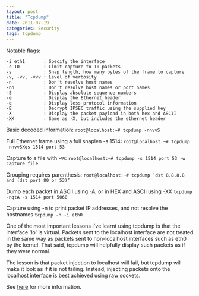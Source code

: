 ```yaml
---
layout: post
title: "Tcpdump"
date: 2011-07-19
categories: Security
tags: tcpdump
---
```


Notable flags:

```
-i eth1       : Specify the interface
-c 10         : Limit capture to 10 packets
-s            : Snap length, how many bytes of the frame to capture
-v, -vv, -vvv : Level of verbosity
-n            : Don't resolve host names
-nn           : Don't resolve host names or port names
-S            : Display absolute sequence numbers
-e            : Display the Ethernet header
-q            : Display less protocol information
-E            : Decrypt IPSEC traffic using the supplied key
-X            : Display the packet payload in both hex and ASCII
-XX           : Same as -X, but includes the ethernet header
```

Basic decoded information:
```root@localhost:~# tcpdump -nnvvS```

Full Ethernet frame using a full snaplen -s 1514:
```root@localhost:~# tcpdump -nnvvSXqs 1514 port 53```

Capture to a file with -w:
```root@localhost:~# tcpdump -s 1514 port 53 -w capture_file```

Grouping requires parenthesis:
```root@localhost:~# tcpdump ’dst 8.8.8.8 and (dst port 80 or 53)’```

Dump each packet in ASCII using -A, or in HEX and ASCII using -XX
```tcpdump -nqtA -s 1514 port 5060```

Capture using -n to print packet IP addresses, and not resolve the hostnames
```tcpdump -n -i eth0```

One of the most important lessons I've learnt using tcpdump is that the interface 'lo' is virtual. Packets sent to the localhost interface are not treated in the same way as packets sent to non-localhost interfaces such as eth0 by the kernel. That said, tcpdump will helpfully display such packets as if they were normal.

The lesson is that packet injection to localhost will fail, but tcpdump will make it look as if it is not failing. Instead, injecting packets onto the localhost interface is best achieved using raw sockets.

See [here][seclists] for more information.

[seclists]: http://seclists.org/tcpdump/2009/q1/110
